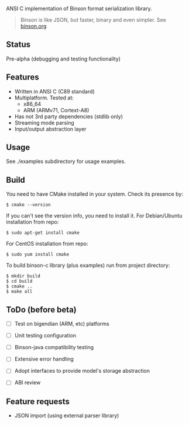 ANSI C implementation of Binson format serialization library.

> Binson is like JSON, but faster, binary and even simpler. See [binson.org](http://binson.org/)

Status
---------

Pre-alpha (debugging and testing functionality)

Features
---------

* Written in ANSI C (C89 standard)
* Multiplatform. Tested at:
  * x86_64
  * ARM (ARMv71, Cortext-A8)
* Has not 3rd party dependencies (stdlib only)
* Streaming mode parsing
* Input/output abstraction layer


Usage
---------

See ./examples subdirectory for usage examples.


Build
---------

You need to have CMake installed in your system.
Check its presence by:

`
$ cmake --version
`

If you can't see the version info, you need to install it.
For Debian/Ubuntu installation from repo:

`
$ sudo apt-get install cmake
`

For CentOS installation from repo:

`
$ sudo yum install cmake
`


To build binson-c library (plus examples) run from project directory:

```
$ mkdir build
$ cd build
$ cmake ..
$ make all
```

ToDo (before beta)
---------
- [ ] Test on bigendian (ARM, etc) platforms
- [ ] Unit testing configuration
- [ ] Binson-java compatibility testing
- [ ] Extensive error handling
- [ ] Adopt interfaces to provide model's storage abstraction
- [ ] ABI review


Feature requests
---------

* JSON import (using external parser library)

